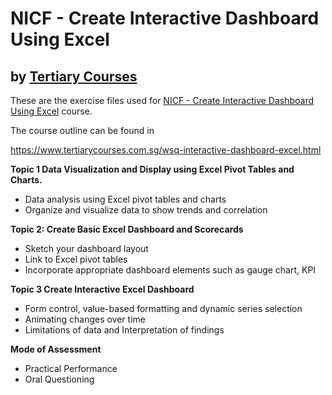 # NICF - Create Interactive Dashboard Using Excel
## by [Tertiary  Courses](https://www.tertiarycourses.com.sg/)

These are the exercise files used for [NICF - Create Interactive Dashboard Using Excel](https://www.tertiarycourses.com.sg/wsq-interactive-dashboard-excel.html) course. 

The course outline can be found in 

https://www.tertiarycourses.com.sg/wsq-interactive-dashboard-excel.html

<p><strong>Topic 1&nbsp;Data Visualization and Display using Excel Pivot Tables and Charts.</strong></p>
<ul>
<li>Data analysis using Excel pivot tables and charts</li>
<li>Organize and visualize data to show trends and correlation</li>
</ul>
<p><strong>Topic 2: Create Basic Excel Dashboard and Scorecards</strong></p>
<ul>
<li>Sketch your dashboard layout</li>
<li>Link to Excel pivot tables</li>
<li>Incorporate appropriate dashboard elements such as gauge chart, KPI</li>
</ul>
<p><strong>Topic 3 Create Interactive Excel Dashboard</strong></p>
<ul>
<li>Form control, value-based formatting and dynamic series selection</li>
<li>Animating changes over time</li>
<li>Limitations of data and Interpretation of findings</li>
</ul>
<p><strong>Mode of Assessment</strong></p>
<ul>
<li>Practical Performance</li>
<li>Oral Questioning</li>
</ul>



